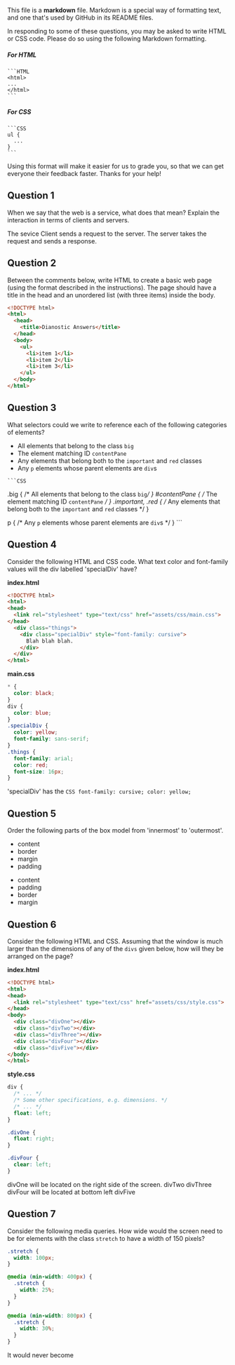 This file is a **markdown** file. Markdown is a special way of formatting text, and one that's used by GitHub in its README files.

In responding to some of these questions, you may be asked to write HTML or CSS code. Please do so using the following Markdown formatting.

##### For HTML
    ```HTML
    <html>
    ...
    </html>
    ```

##### For CSS
    ```CSS
    ul {
      ...
    }
    ```

Using this format will make it easier for us to grade you, so that we can get everyone their feedback faster. Thanks for your help!

## Question 1

When we say that the web is a service, what does that mean? Explain the interaction in terms of clients and servers.
<!-- your answer starts here -->
The sevice
Client sends a request to the server. The server takes the request and sends a response.
<!-- your answer ends here -->

## Question 2

Between the comments below, write HTML to create a basic web page (using the format described in the instructions). The page should have a title in the head and an unordered list (with three items) inside the body.
<!-- your answer starts here -->
```HTML
<!DOCTYPE html>
<html>
  <head>
    <title>Dianostic Answers</title>
  </head>
  <body>
    <ul>
      <li>item 1</li>
      <li>item 2</li>
      <li>item 3</li>
    </ul>
  </body>
</html>
```
<!-- your answer ends here -->

## Question 3

What selectors could we write to reference each of the following categories of elements?
* All elements that belong to the class `big`
* The element matching ID `contentPane`
* Any elements that belong both to the `important` and `red` classes
* Any `p` elements whose parent elements are `div`s

<!-- your answer starts here -->
    ```CSS
.big {
  /* All elements that belong to the class `big`*/
}
#contentPane {
  /* The element matching ID `contentPane` */
}
.important, .red {
  /* Any elements that belong both to the `important` and `red` classes */
}

p {
  /* Any `p` elements whose parent elements are `div`s */
}
    ```
<!-- your answer ends here -->

## Question 4

Consider the following HTML and CSS code. What text color and font-family values will the div labelled 'specialDiv' have?

**index.html**
```HTML
<!DOCTYPE html>
<html>
<head>
  <link rel="stylesheet" type="text/css" href="assets/css/main.css">
</head>
  <div class="things">
    <div class="specialDiv" style="font-family: cursive">
      Blah blah blah.
    </div>
  </div>
</html>
```

**main.css**
```CSS
* {
  color: black;
}
div {
  color: blue;
}
.specialDiv {
  color: yellow;
  font-family: sans-serif;
}
.things {
  font-family: arial;
  color: red;
  font-size: 16px;
}
```

<!-- your answer starts here -->
'specialDiv' has the
    ```CSS
    font-family: cursive;
    color: yellow;
    ```
<!-- your answer ends here -->

## Question 5

Order the following parts of the box model from 'innermost' to 'outermost'.
* content
* border
* margin
* padding

<!-- your answer starts here -->
* content
* padding
* border
* margin
<!-- your answer ends here -->

## Question 6

Consider the following HTML and CSS. Assuming that the window is much larger than the dimensions of any of the `divs` given below, how will they be arranged on the page?

**index.html**
```HTML
<!DOCTYPE html>
<html>
<head>
  <link rel="stylesheet" type="text/css" href="assets/css/style.css">
</head>
<body>
  <div class="divOne"></div>
  <div class="divTwo"></div>
  <div class="divThree"></div>
  <div class="divFour"></div>
  <div class="divFive"></div>
</body>
</html>
```

**style.css**
```CSS
div {
  /* ... */
  /* Some other specifications, e.g. dimensions. */
  /* ... */
  float: left;
}

.divOne {
  float: right;
}

.divFour {
  clear: left;
}
```

<!-- your answer starts here -->
divOne will be located on the right side of the screen.
divTwo
divThree
divFour will be located at bottom left
divFive
<!-- your answer ends here -->

## Question 7

Consider the following media queries. How wide would the screen need to be for elements with the class `stretch` to have a width of 150 pixels?
```CSS
.stretch {
  width: 100px;
}

@media (min-width: 400px) {
  .stretch {
    width: 25%;
  }
}

@media (min-width: 800px) {
  .stretch {
    width: 30%;
  }
}
```

<!-- your answer starts here -->
It would never become
<!-- your answer ends here -->
